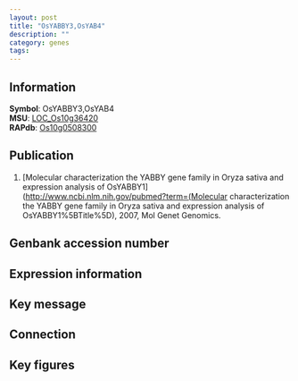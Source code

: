 ```yaml
---
layout: post
title: "OsYABBY3,OsYAB4"
description: ""
category: genes
tags: 
---
```


## Information
__Symbol__: OsYABBY3,OsYAB4  
__MSU__: [LOC_Os10g36420](http://rice.plantbiology.msu.edu/cgi-bin/ORF_infopage.cgi?orf=LOC_Os10g36420)  
__RAPdb__: [Os10g0508300](http://rapdb.dna.affrc.go.jp/viewer/gbrowse_details/irgsp1?name=Os10g0508300)  

## Publication
1. [Molecular characterization the YABBY gene family in Oryza sativa and expression analysis of OsYABBY1](http://www.ncbi.nlm.nih.gov/pubmed?term=(Molecular characterization the YABBY gene family in Oryza sativa and expression analysis of OsYABBY1%5BTitle%5D), 2007, Mol Genet Genomics.

## Genbank accession number

## Expression information

## Key message

## Connection

## Key figures


